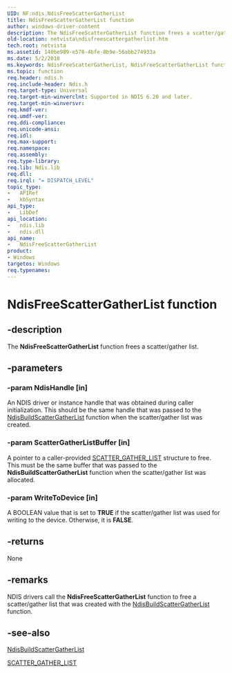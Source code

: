 ```yaml
---
UID: NF:ndis.NdisFreeScatterGatherList
title: NdisFreeScatterGatherList function
author: windows-driver-content
description: The NdisFreeScatterGatherList function frees a scatter/gather list.
old-location: netvista\ndisfreescattergatherlist.htm
tech.root: netvista
ms.assetid: 140be989-e578-4bfe-8b9e-56abb274933a
ms.date: 5/2/2018
ms.keywords: NdisFreeScatterGatherList, NdisFreeScatterGatherList function [Network Drivers Starting with Windows Vista], ndis/NdisFreeScatterGatherList, ndis_shared_memory_ref_2376e740-d44c-4572-8731-7518d4765208.xml, netvista.ndisfreescattergatherlist
ms.topic: function
req.header: ndis.h
req.include-header: Ndis.h
req.target-type: Universal
req.target-min-winverclnt: Supported in NDIS 6.20 and later.
req.target-min-winversvr: 
req.kmdf-ver: 
req.umdf-ver: 
req.ddi-compliance: 
req.unicode-ansi: 
req.idl: 
req.max-support: 
req.namespace: 
req.assembly: 
req.type-library: 
req.lib: Ndis.lib
req.dll: 
req.irql: "= DISPATCH_LEVEL"
topic_type:
-	APIRef
-	kbSyntax
api_type:
-	LibDef
api_location:
-	ndis.lib
-	ndis.dll
api_name:
-	NdisFreeScatterGatherList
product:
- Windows
targetos: Windows
req.typenames: 
---
```


# NdisFreeScatterGatherList function


## -description


The 
  <b>NdisFreeScatterGatherList</b> function frees a scatter/gather list.


## -parameters




### -param NdisHandle [in]

An NDIS driver or instance handle that was obtained during caller initialization. This should be
     the same handle that was passed to the 
     <a href="https://msdn.microsoft.com/439d68ec-9d27-484b-b6a3-9bae732d142e">
     NdisBuildScatterGatherList</a> function when the scatter/gather list was created.


### -param ScatterGatherListBuffer [in]

A pointer to a caller-provided 
     <a href="https://msdn.microsoft.com/library/windows/hardware/ff563664">SCATTER_GATHER_LIST</a> structure to free.
     This must be the same buffer that was passed to the 
     <b>NdisBuildScatterGatherList</b> function when the scatter/gather list was allocated.


### -param WriteToDevice [in]

A BOOLEAN value that is set to <b>TRUE</b> if the scatter/gather list was used for writing to the device.
     Otherwise, it is <b>FALSE</b>.


## -returns



None




## -remarks



NDIS drivers call the 
    <b>NdisFreeScatterGatherList</b> function to free a scatter/gather list that was created with the 
    <a href="https://msdn.microsoft.com/439d68ec-9d27-484b-b6a3-9bae732d142e">
    NdisBuildScatterGatherList</a> function.




## -see-also




<a href="https://msdn.microsoft.com/library/windows/hardware/ff561620">NdisBuildScatterGatherList</a>



<a href="https://msdn.microsoft.com/library/windows/hardware/ff563664">SCATTER_GATHER_LIST</a>
 

 

